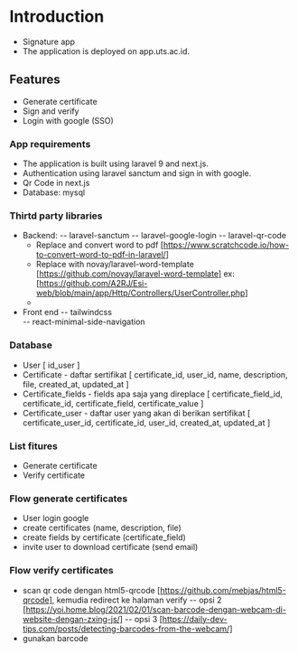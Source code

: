 # Introduction

-   Signature app
-   The application is deployed on app.uts.ac.id.

## Features

-   Generate certificate
-   Sign and verify
-   Login with google (SSO)

### App requirements

-   The application is built using laravel 9 and next.js.
-   Authentication using laravel sanctum and sign in with google.
-   Qr Code in next.js
-   Database: mysql

### Thirtd party libraries

-   Backend:
    -- laravel-sanctum
    -- laravel-google-login
    -- laravel-qr-code
    -   Replace and convert word to pdf [https://www.scratchcode.io/how-to-convert-word-to-pdf-in-laravel/]
    -   Replace with novay/laravel-word-template [https://github.com/novay/laravel-word-template] ex: [https://github.com/A2RJ/Esi-web/blob/main/app/Http/Controllers/UserController.php]
    -
-   Front end
    -- tailwindcss  
    -- react-minimal-side-navigation

### Database

-   User [ id_user ]
-   Certificate - daftar sertifikat [
    certificate_id,
    user_id,
    name,
    description,
    file,
    created_at,
    updated_at
    ]
-   Certificate_fields - fields apa saja yang direplace [
    certificate_field_id,
    certificate_id,
    certificate_field,
    certificate_value
    ]
-   Certificate_user - daftar user yang akan di berikan sertifikat [
    certificate_user_id,
    certificate_id,
    user_id,
    created_at,
    updated_at
    ]

### List fitures

-   Generate certificate
-   Verify certificate

### Flow generate certificates

-   User login google
-   create certificates (name, description, file)
-   create fields by certificate (certificate_field)
-   invite user to download certificate (send email)

### Flow verify certificates

-   scan qr code dengan html5-qrcode [https://github.com/mebjas/html5-qrcode], kemudia redirect ke halaman verify
-- opsi 2 [https://yoi.home.blog/2021/02/01/scan-barcode-dengan-webcam-di-website-dengan-zxing-js/]
-- opsi 3 [https://daily-dev-tips.com/posts/detecting-barcodes-from-the-webcam/]
- gunakan barcode 
